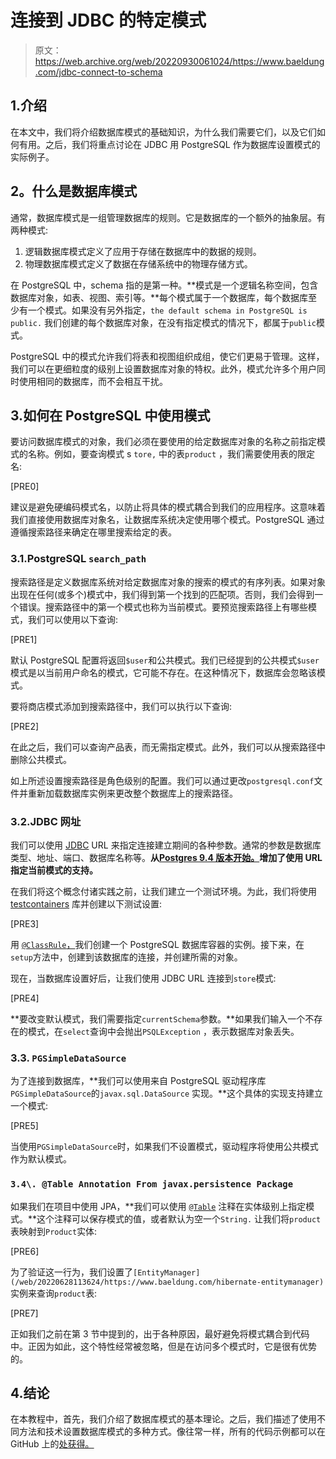 # 连接到 JDBC 的特定模式

> 原文：<https://web.archive.org/web/20220930061024/https://www.baeldung.com/jdbc-connect-to-schema>

## 1.介绍

在本文中，我们将介绍数据库模式的基础知识，为什么我们需要它们，以及它们如何有用。之后，我们将重点讨论在 JDBC 用 PostgreSQL 作为数据库设置模式的实际例子。

## 2。什么是数据库模式

通常，数据库模式是一组管理数据库的规则。它是数据库的一个额外的抽象层。有两种模式:

1.  逻辑数据库模式定义了应用于存储在数据库中的数据的规则。
2.  物理数据库模式定义了数据在存储系统中的物理存储方式。

在 PostgreSQL 中，schema 指的是第一种。**模式是一个逻辑名称空间，包含数据库对象，如表、视图、索引等。**每个模式属于一个数据库，每个数据库至少有一个模式。如果没有另外指定，`the default schema in PostgreSQL is public.` 我们创建的每个数据库对象，在没有指定模式的情况下，都属于`public`模式。

PostgreSQL 中的模式允许我们将表和视图组织成组，使它们更易于管理。这样，我们可以在更细粒度的级别上设置数据库对象的特权。此外，模式允许多个用户同时使用相同的数据库，而不会相互干扰。

## 3.如何在 PostgreSQL 中使用模式

要访问数据库模式的对象，我们必须在要使用的给定数据库对象的名称之前指定模式的名称。例如，要查询模式 s `tore,` 中的表`product` ，我们需要使用表的限定名:

[PRE0]

建议是避免硬编码模式名，以防止将具体的模式耦合到我们的应用程序。这意味着我们直接使用数据库对象名，让数据库系统决定使用哪个模式。PostgreSQL 通过遵循搜索路径来确定在哪里搜索给定的表。

### 3.1.PostgreSQL `search_path`

搜索路径是定义数据库系统对给定数据库对象的搜索的模式的有序列表。如果对象出现在任何(或多个)模式中，我们得到第一个找到的匹配项。否则，我们会得到一个错误。搜索路径中的第一个模式也称为当前模式。要预览搜索路径上有哪些模式，我们可以使用以下查询:

[PRE1]

默认 PostgreSQL 配置将返回`$user`和公共模式。我们已经提到的公共模式`$user`模式是以当前用户命名的模式，它可能不存在。在这种情况下，数据库会忽略该模式。

要将商店模式添加到搜索路径中，我们可以执行以下查询:

[PRE2]

在此之后，我们可以查询产品表，而无需指定模式。此外，我们可以从搜索路径中删除公共模式。

如上所述设置搜索路径是角色级别的配置。我们可以通过更改`postgresql.conf`文件并重新加载数据库实例来更改整个数据库上的搜索路径。

### 3.2.JDBC 网址

我们可以使用 [JDBC](/web/20220628113624/https://www.baeldung.com/java-jdbc) URL 来指定连接建立期间的各种参数。通常的参数是数据库类型、地址、端口、数据库名称等。**从[Postgres 9.4 版本开始。](https://web.archive.org/web/20220628113624/https://jdbc.postgresql.org/documentation/94/connect.html#connection-parameters)增加了使用 URL 指定当前模式的支持。**

在我们将这个概念付诸实践之前，让我们建立一个测试环境。为此，我们将使用 [testcontainers](/web/20220628113624/https://www.baeldung.com/spring-boot-testcontainers-integration-test) 库并创建以下测试设置:

[PRE3]

用 [`@ClassRule`，](/web/20220628113624/https://www.baeldung.com/junit-4-rules)我们创建一个 PostgreSQL 数据库容器的实例。接下来，在`setup`方法中，创建到该数据库的连接，并创建所需的对象。

现在，当数据库设置好后，让我们使用 JDBC URL 连接到`store`模式:

[PRE4]

**要改变默认模式，我们需要指定`currentSchema`参数。**如果我们输入一个不存在的模式，在`select`查询中会抛出`PSQLException` ，表示数据库对象丢失。

### 3.3. `PGSimpleDataSource`

为了连接到数据库，**我们可以使用来自 PostgreSQL 驱动程序库`PGSimpleDataSource`的`javax.sql.DataSource` 实现。**这个具体的实现支持建立一个模式:

[PRE5]

当使用`PGSimpleDataSource`时，如果我们不设置模式，驱动程序将使用公共模式作为默认模式。

### `3.4\. @Table Annotation From javax.persistence Package`

如果我们在项目中使用 JPA，**我们可以使用 [`@Table`](/web/20220628113624/https://www.baeldung.com/jpa-entities) 注释在实体级别上指定模式。**这个注释可以保存模式的值，或者默认为空一个`String.` 让我们将`product` 表映射到`Product`实体:

[PRE6]

为了验证这一行为，我们设置了`[EntityManager](/web/20220628113624/https://www.baeldung.com/hibernate-entitymanager)` 实例来查询`product`表:

[PRE7]

正如我们之前在第 3 节中提到的，出于各种原因，最好避免将模式耦合到代码中。正因为如此，这个特性经常被忽略，但是在访问多个模式时，它是很有优势的。

## 4.结论

在本教程中，首先，我们介绍了数据库模式的基本理论。之后，我们描述了使用不同方法和技术设置数据库模式的多种方式。像往常一样，所有的代码示例都可以在 GitHub 上的[处获得。](https://web.archive.org/web/20220628113624/https://github.com/eugenp/tutorials/tree/master/persistence-modules/java-jpa-3)